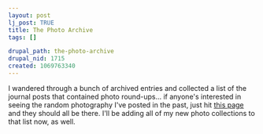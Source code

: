 ```yaml
--- 
layout: post
lj_post: TRUE
title: The Photo Archive
tags: []

drupal_path: the-photo-archive
drupal_nid: 1715
created: 1069763340
---
```

I wandered through a bunch of archived entries and collected a list of the journal posts that contained photo round-ups... if anyone's interested in seeing the random photography I've posted in the past, just hit <a href="http://www.livejournal.com/tools/memories.bml?user=predicate&keyword=Photos" target="_blank">this page</a> and they should all be there. I'll be adding all of my new photo collections to that list now, as well.
